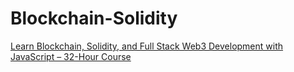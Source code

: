 # Blockchain-Solidity


[Learn Blockchain, Solidity, and Full Stack Web3 Development with JavaScript – 32-Hour Course](https://youtu.be/gyMwXuJrbJQ)
